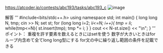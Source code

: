https://atcoder.jp/contests/abc193/tasks/abc193_c
![image](https://user-images.githubusercontent.com/46245101/110172865-20036700-7e41-11eb-9b01-d6b687c75d92.png)

解答
’’’
#include<bits/stdc++.h>
using namespace std;
int main() {
  long long N, tmp;
  cin >> N;
  set<long long> st;
  for (long long i=2; i*i<=N; i++){
    tmp = i*i;
    while(tmp<=N){
      st.insert(tmp);
      tmp *= i;
    }
  }
  cout << N-st.size() << "\n";
}
’’’
ポイント：
重複を許す要素を数えるときにはsetを使う
数字が大きいときはforループ内含めて全てlong long型にする
for文の中に繰り返し範囲の条件を記載できる
